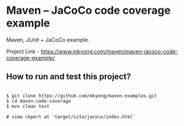 # Maven – JaCoCo code coverage example
Maven, JUnit + JaCoCo example.

Project Link - https://www.mkyong.com/maven/maven-jacoco-code-coverage-example/

## How to run and test this project?
```

$ git clone https://github.com/mkyong/maven-examples.git
$ cd maven-code-coverage
$ mvn clean test

# view report at 'target/site/jacoco/index.html'
```
